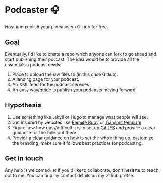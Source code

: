 # Podcaster 🎧
Host and publish your podcasts on Github for free.

## Goal
Eventually, I'd like to create a repo which anyone can fork to go ahead and start publishing their podcast.
The idea would be to provide all the essentials a podcast needs:
1. Place to upload the raw files to (in this case Github).
2. A landing page for your podcast.
3. An XML feed for the podcast services.
4. An easy way/guide to publish your podcasts moving forward.

## Hypothesis
1. Use something like Jekyll or Hugo to manage what people will see.
2. Get inspired by websites like [Remote Ruby](https://remoteruby.com/) or [Transmit template](https://tailwindui.com/templates/transmit)
3. Figure how how easy/difficult it is to set up [Git LFS](https://docs.github.com/en/repositories/working-with-files/managing-large-files/installing-git-large-file-storage) and provide a clear guidance for the folks out there.
4. Provide a clear guidance on how to set the whole thing up, customize the branding, make sure it follows best practices for podcasting.

## Get in touch
Any help is welcomed, so if you'd like to collaborate, don't hesitate to reach out to me.
You can find my contact details on my Github profile.
